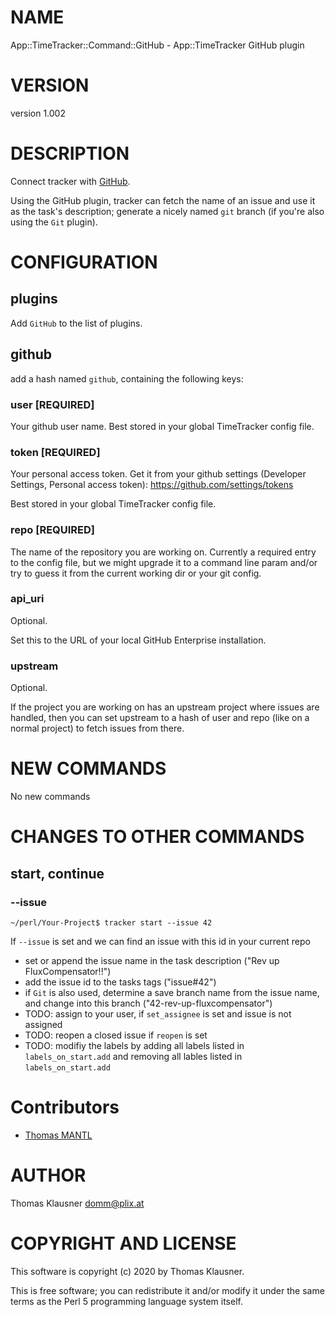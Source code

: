 # NAME

App::TimeTracker::Command::GitHub - App::TimeTracker GitHub plugin

# VERSION

version 1.002

# DESCRIPTION

Connect tracker with [GitHub](https://github.com/).

Using the GitHub plugin, tracker can fetch the name of an issue and use
it as the task's description; generate a nicely named `git` branch
(if you're also using the `Git` plugin).

# CONFIGURATION

## plugins

Add `GitHub` to the list of plugins.

## github

add a hash named `github`, containing the following keys:

### user \[REQUIRED\]

Your github user name. Best stored in your global TimeTracker config file.

### token \[REQUIRED\]

Your personal access token. Get it from your github settings
(Developer Settings, Personal access token): https://github.com/settings/tokens

Best stored in your global TimeTracker config file.

### repo \[REQUIRED\]

The name of the repository you are working on. Currently a required
entry to the config file, but we might upgrade it to a command line
param and/or try to guess it from the current working dir or your git
config.

### api\_uri

Optional.

Set this to the URL of your local GitHub Enterprise installation.

### upstream

Optional.

If the project you are working on has an upstream project where issues are
handled, then you can set upstream to a hash of user and repo (like on a normal
project) to fetch issues from there.

# NEW COMMANDS

No new commands

# CHANGES TO OTHER COMMANDS

## start, continue

### --issue

    ~/perl/Your-Project$ tracker start --issue 42

If `--issue` is set and we can find an issue with this id in your current repo

- set or append the issue name in the task description ("Rev up FluxCompensator!!")
- add the issue id to the tasks tags ("issue#42")
- if `Git` is also used, determine a save branch name from the issue name, and change into this branch ("42-rev-up-fluxcompensator")
- TODO: assign to your user, if `set_assignee` is set and issue is not assigned
- TODO: reopen a closed issue if `reopen` is set
- TODO: modifiy the labels by adding all labels listed in `labels_on_start.add` and removing all lables listed in `labels_on_start.add`

# Contributors

- [Thomas MANTL](https://github.com/TM2500)

# AUTHOR

Thomas Klausner <domm@plix.at>

# COPYRIGHT AND LICENSE

This software is copyright (c) 2020 by Thomas Klausner.

This is free software; you can redistribute it and/or modify it under
the same terms as the Perl 5 programming language system itself.
